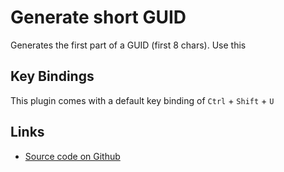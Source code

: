 # Generate short GUID

Generates the first part of a GUID (first 8 chars). Use this 

## Key Bindings

This plugin comes with a default key binding of `Ctrl` + `Shift` + `U`

## Links

 - [Source code on Github](https://github.com/miktemk/vscode-generate-short-guid)

